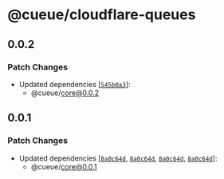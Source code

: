 # @cueue/cloudflare-queues

## 0.0.2

### Patch Changes

-   Updated dependencies [[`545b0a3`](https://github.com/cueue-dev/cueue/commit/545b0a357ee68515d3314f8482f644c7583f7518)]:
    -   @cueue/core@0.0.2

## 0.0.1

### Patch Changes

-   Updated dependencies [[`8a0c64d`](https://github.com/cueue-dev/cueue/commit/8a0c64d69d53b2a244ed87fc68e37c6454aef82e), [`8a0c64d`](https://github.com/cueue-dev/cueue/commit/8a0c64d69d53b2a244ed87fc68e37c6454aef82e), [`8a0c64d`](https://github.com/cueue-dev/cueue/commit/8a0c64d69d53b2a244ed87fc68e37c6454aef82e), [`8a0c64d`](https://github.com/cueue-dev/cueue/commit/8a0c64d69d53b2a244ed87fc68e37c6454aef82e)]:
    -   @cueue/core@0.0.1
